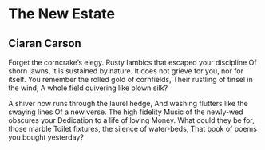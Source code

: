 # The New Estate
## Ciaran Carson
Forget the corncrake’s elegy. Rusty
Iambics that escaped your discipline
Of shorn lawns, it is sustained by nature.
It does not grieve for you, nor for itself.
You remember the rolled gold of cornfields,
Their rustling of tinsel in the wind,
A whole field quivering like blown silk?

A shiver now runs through the laurel hedge,
And washing flutters like the swaying lines
Of a new verse. The high fidelity
Music of the newly-wed obscures your
Dedication to a life of loving
Money. What could they be for, those marble
Toilet fixtures, the silence of water-beds,
That book of poems you bought yesterday?